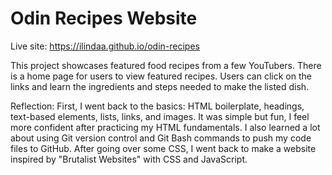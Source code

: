 # Odin Recipes Website

Live site: https://ilindaa.github.io/odin-recipes

This project showcases featured food recipes from a few YouTubers. There is a home page for users to view featured recipes. Users can click on the links and learn the ingredients and steps needed to make the listed dish.

Reflection:
First, I went back to the basics: HTML boilerplate, headings, text-based elements, lists, links, and images. It was simple but fun, I feel more confident after practicing my HTML fundamentals. I also learned a lot about using Git version control and Git Bash commands to push my code files to GitHub. After going over some CSS, I went back to make a website inspired by "Brutalist Websites" with CSS and JavaScript. 
